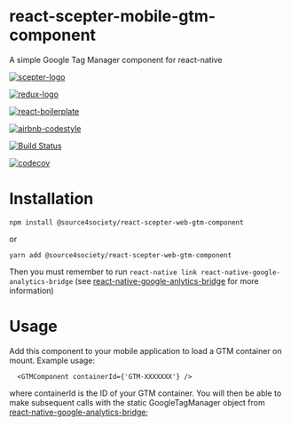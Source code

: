 # react-scepter-mobile-gtm-component

A simple Google Tag Manager component for react-native

[![scepter-logo](http://res.cloudinary.com/source-4-society/image/upload/v1519221119/scepter_hzpcqt.png)](https://github.com/source4societyorg/SCEPTER-core)

[![redux-logo](https://raw.githubusercontent.com/reactjs/redux/master/logo/logo-title-dark.png)](https://github.com/reactjs/redux)

[![react-boilerplate](https://github.com/react-boilerplate/brand/blob/master/assets/logo.png)](https://gihub.com/react-boilerplate)

[![airbnb-codestyle](https://camo.githubusercontent.com/1c5c800fbdabc79cfaca8c90dd47022a5b5c7486/68747470733a2f2f696d672e736869656c64732e696f2f62616467652f636f64652532307374796c652d616972626e622d627269676874677265656e2e7376673f7374796c653d666c61742d737175617265)](https://github.com/airbnb/javascript)

[![Build Status](https://travis-ci.org/source4societyorg/react-scepter-web-gtm-component.svg?branch=master)](https://travis-ci.org/source4societyorg/react-scepter-web-gtm-component)

[![codecov](https://codecov.io/gh/source4societyorg/react-scepter-web-gtm-component/branch/master/graph/badge.svg)](https://codecov.io/gh/source4societyorg/react-scepter-web-gtm-component)

# Installation

    npm install @source4society/react-scepter-web-gtm-component

or

    yarn add @source4society/react-scepter-web-gtm-component

Then you must remember to run `react-native link react-native-google-analytics-bridge` (see [react-native-google-anlytics-bridge](https://github.com/idehub/react-native-google-analytics-bridge) for more information)

# Usage

Add this component to your mobile application to load a GTM container on mount. Example usage:

      <GTMComponent containerId={'GTM-XXXXXXX'} />

where containerId is the ID of your GTM container. You will then be able to make subsequent calls with the static GoogleTagManager object from [react-native-google-analytics-bridge](https://github.com/idehub/react-native-google-analytics-bridge);

